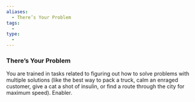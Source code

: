 ```yaml
---
aliases:
  - There’s Your Problem
tags:
  - 
type:
  - 
---
```

### There’s Your Problem

You are trained in tasks related to figuring out how to solve problems with multiple solutions (like the best way to pack a truck, calm an enraged customer, give a cat a shot of insulin, or find a route through the city for maximum speed). Enabler.